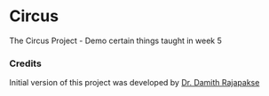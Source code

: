 # Circus
The Circus Project
    - Demo certain things taught in week 5

### Credits

Initial version of this project was developed by [Dr. Damith Rajapakse](https://github.com/damithc)